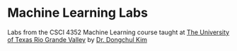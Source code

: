 # Machine Learning Labs
Labs from the CSCI 4352 Machine Learning course taught at [The University of Texas Rio Grande Valley](https://en.wikipedia.org/wiki/University_of_Texas_Rio_Grande_Valley)
by [Dr. Dongchul Kim](http://faculty.utrgv.edu/dongchul.kim/)